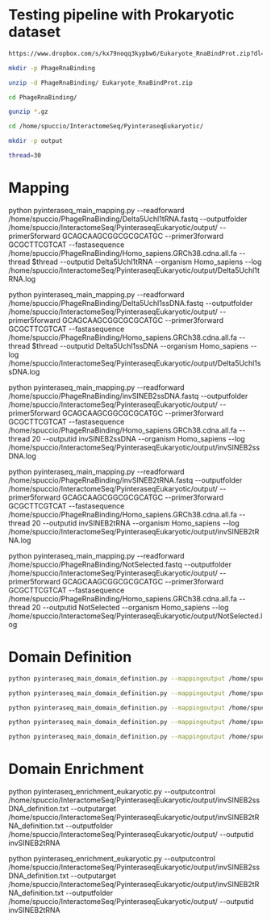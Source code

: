 # Testing pipeline with Prokaryotic dataset


```bash
https://www.dropbox.com/s/kx79noqq3kypbw6/Eukaryote_RnaBindProt.zip?dl=0
```


```bash
mkdir -p PhageRnaBinding
```


```bash
unzip -d PhageRnaBinding/ Eukaryote_RnaBindProt.zip
```


```bash
cd PhageRnaBinding/ 
```


```bash
gunzip *.gz
```


```bash
cd /home/spuccio/InteractomeSeq/PyinteraseqEukaryotic/
```


```bash
mkdir -p output
```


```bash
thread=30
```

# Mapping 

python pyinteraseq_main_mapping.py --readforward  /home/spuccio/PhageRnaBinding/Delta5Uchl1tRNA.fastq --outputfolder  /home/spuccio/InteractomeSeq/PyinteraseqEukaryotic/output/ --primer5forward GCAGCAAGCGGCGCGCATGC --primer3forward GCGCTTCGTCAT  --fastasequence /home/spuccio/PhageRnaBinding/Homo_sapiens.GRCh38.cdna.all.fa  --thread $thread --outputid Delta5Uchl1tRNA  --organism  Homo_sapiens --log /home/spuccio/InteractomeSeq/PyinteraseqEukaryotic/output/Delta5Uchl1tRNA.log

python pyinteraseq_main_mapping.py --readforward  /home/spuccio/PhageRnaBinding/Delta5Uchl1ssDNA.fastq --outputfolder  /home/spuccio/InteractomeSeq/PyinteraseqEukaryotic/output/ --primer5forward GCAGCAAGCGGCGCGCATGC --primer3forward GCGCTTCGTCAT  --fastasequence /home/spuccio/PhageRnaBinding/Homo_sapiens.GRCh38.cdna.all.fa  --thread $thread --outputid Delta5Uchl1ssDNA  --organism  Homo_sapiens --log /home/spuccio/InteractomeSeq/PyinteraseqEukaryotic/output/Delta5Uchl1ssDNA.log

python pyinteraseq_main_mapping.py --readforward  /home/spuccio/PhageRnaBinding/invSINEB2ssDNA.fastq --outputfolder  /home/spuccio/InteractomeSeq/PyinteraseqEukaryotic/output/ --primer5forward GCAGCAAGCGGCGCGCATGC --primer3forward GCGCTTCGTCAT  --fastasequence /home/spuccio/PhageRnaBinding/Homo_sapiens.GRCh38.cdna.all.fa  --thread 20 --outputid invSINEB2ssDNA --organism  Homo_sapiens --log /home/spuccio/InteractomeSeq/PyinteraseqEukaryotic/output/invSINEB2ssDNA.log

python pyinteraseq_main_mapping.py --readforward  /home/spuccio/PhageRnaBinding/invSINEB2tRNA.fastq --outputfolder  /home/spuccio/InteractomeSeq/PyinteraseqEukaryotic/output/ --primer5forward GCAGCAAGCGGCGCGCATGC --primer3forward GCGCTTCGTCAT  --fastasequence /home/spuccio/PhageRnaBinding/Homo_sapiens.GRCh38.cdna.all.fa  --thread 20 --outputid invSINEB2tRNA --organism  Homo_sapiens --log /home/spuccio/InteractomeSeq/PyinteraseqEukaryotic/output/invSINEB2tRNA.log

python pyinteraseq_main_mapping.py --readforward  /home/spuccio/PhageRnaBinding/NotSelected.fastq --outputfolder  /home/spuccio/InteractomeSeq/PyinteraseqEukaryotic/output/ --primer5forward GCAGCAAGCGGCGCGCATGC --primer3forward GCGCTTCGTCAT  --fastasequence /home/spuccio/PhageRnaBinding/Homo_sapiens.GRCh38.cdna.all.fa  --thread 20 --outputid NotSelected --organism  Homo_sapiens --log /home/spuccio/InteractomeSeq/PyinteraseqEukaryotic/output/NotSelected.log

# Domain Definition


```bash
python pyinteraseq_main_domain_definition.py --mappingoutput /home/spuccio/InteractomeSeq/PyinteraseqEukaryotic/output/invSINEB2tRNA_mapping.bam --outputfolder /home/spuccio/InteractomeSeq/PyinteraseqEukaryotic/output/ --outputid invSINEB2tRNA --fastasequence /home/spuccio/PhageRnaBinding/Homo_sapiens.GRCh38.cdna.all.fa   --annotation /home/spuccio/PhageRnaBinding/Human_annotation.bed --threshold 30 --genome /home/spuccio/PhageRnaBinding/sizes.transciptome 

```


```bash
python pyinteraseq_main_domain_definition.py --mappingoutput /home/spuccio/InteractomeSeq/PyinteraseqEukaryotic/output/invSINEB2ssDNA_mapping.bam --outputfolder /home/spuccio/InteractomeSeq/PyinteraseqEukaryotic/output/ --outputid invSINEB2ssDNA --fastasequence /home/spuccio/PhageRnaBinding/Homo_sapiens.GRCh38.cdna.all.fa   --annotation /home/spuccio/PhageRnaBinding/Human_annotation.bed --threshold 30 --genome /home/spuccio/PhageRnaBinding/sizes.transciptome 
```


```bash
python pyinteraseq_main_domain_definition.py --mappingoutput /home/spuccio/InteractomeSeq/PyinteraseqEukaryotic/output/Delta5Uchl1ssDNA_mapping.bam --outputfolder /home/spuccio/InteractomeSeq/PyinteraseqEukaryotic/output/ --outputid Delta5Uchl1ssDNA --fastasequence /home/spuccio/PhageRnaBinding/Homo_sapiens.GRCh38.cdna.all.fa   --annotation /home/spuccio/PhageRnaBinding/Human_annotation.bed --threshold 30 --genome /home/spuccio/PhageRnaBinding/sizes.transciptome 
```


```bash
python pyinteraseq_main_domain_definition.py --mappingoutput /home/spuccio/InteractomeSeq/PyinteraseqEukaryotic/output/Delta5Uchl1tRNA_mapping.bam --outputfolder /home/spuccio/InteractomeSeq/PyinteraseqEukaryotic/output/ --outputid Delta5Uchl1tRNA --fastasequence /home/spuccio/PhageRnaBinding/Homo_sapiens.GRCh38.cdna.all.fa   --annotation /home/spuccio/PhageRnaBinding/Human_annotation.bed --threshold 30 --genome /home/spuccio/PhageRnaBinding/sizes.transciptome 
```


```bash
python pyinteraseq_main_domain_definition.py --mappingoutput /home/spuccio/InteractomeSeq/PyinteraseqEukaryotic/output/NotSelected_mapping.bam --outputfolder /home/spuccio/InteractomeSeq/PyinteraseqEukaryotic/output/ --outputid NotSelected --fastasequence /home/spuccio/PhageRnaBinding/Homo_sapiens.GRCh38.cdna.all.fa   --annotation /home/spuccio/PhageRnaBinding/Human_annotation.bed --threshold 30 --genome /home/spuccio/PhageRnaBinding/sizes.transciptome 
```

# Domain Enrichment

python pyinteraseq_enrichment_eukaryotic.py --outputcontrol /home/spuccio/InteractomeSeq/PyinteraseqEukaryotic/output/invSINEB2ssDNA_definition.txt  --outputarget /home/spuccio/InteractomeSeq/PyinteraseqEukaryotic/output/invSINEB2tRNA_definition.txt --outputfolder /home/spuccio/InteractomeSeq/PyinteraseqEukaryotic/output/ --outputid invSINEB2tRNA

python pyinteraseq_enrichment_eukaryotic.py --outputcontrol /home/spuccio/InteractomeSeq/PyinteraseqEukaryotic/output/invSINEB2ssDNA_definition.txt  --outputarget /home/spuccio/InteractomeSeq/PyinteraseqEukaryotic/output/invSINEB2tRNA_definition.txt --outputfolder /home/spuccio/InteractomeSeq/PyinteraseqEukaryotic/output/ --outputid invSINEB2tRNA
